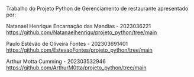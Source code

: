 Trabalho do Projeto Python de Gerenciamento de restaurante apresentado por:

Natanael Henrique Encarnação das Mandias - 2023036221
https://github.com/Natanaelhenriqu/projeto_python/tree/main

Paulo Estêvão de Oliveira Fontes - 202303691401
https://github.com/EstevaoFontes/projeto_python/tree/main

Arthur Motta Cumming - 202303532946
https://github.com/ArthurM0tta/projeto_python/tree/main
